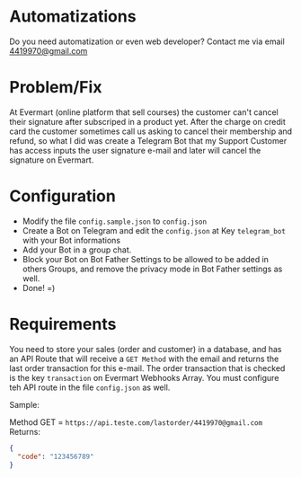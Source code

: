 # Automatizations

Do you need automatization or even web developer? Contact me via email 4419970@gmail.com

# Problem/Fix

At Evermart (online platform that sell courses) the customer can't cancel their signature after subscriped in a product yet. After the charge on credit card the customer sometimes call us asking to cancel their membership and refund, so what I did was create a Telegram Bot that my Support Customer has access inputs the user signature e-mail and later will cancel the signature on Evermart.

# Configuration

- Modify the file `config.sample.json` to `config.json`
- Create a Bot on Telegram and edit the `config.json` at Key `telegram_bot` with your Bot informations
- Add your Bot in a group chat.
- Block your Bot on Bot Father Settings to be allowed to be added in others Groups, and remove the privacy mode in Bot Father settings as well.
- Done! =)

# Requirements

You need to store your sales (order and customer) in a database, and has an API Route that will receive a `GET Method` with the email and returns the last order transaction for this e-mail. The order transaction that is checked is the key `transaction` on Evermart Webhooks Array. You must configure teh API route in the file `config.json` as well.

Sample:

Method GET = `https://api.teste.com/lastorder/4419970@gmail.com`
Returns:

```json
{
  "code": "123456789"
}
```
